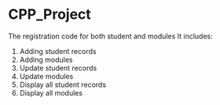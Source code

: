 # CPP_Project
 The registration code for both student and modules
 It includes:
  1. Adding student records
  2. Adding modules
  3. Update student records
  4. Update modules
  5. Display all student records
  6. Display all modules
